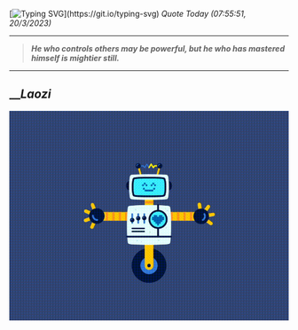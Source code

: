 [![Typing SVG](https://readme-typing-svg.herokuapp.com?font=Press+Start+2P&color=C2F784&size=35&width=900&height=100&lines=Hello+World%2C+I'm+Hung+!)](https://git.io/typing-svg) 
_Quote Today (07:55:51, 20/3/2023)_
___
>**_He who controls others may be powerful, but he who has mastered himself is mightier still._**
___

## __**_Laozi_**

![RobotDance](src/assets/images/robot-dancing-dribble.gif?style=center)
